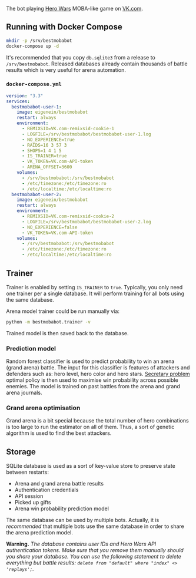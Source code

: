 The bot playing [Hero Wars](https://vk.com/app5327745) MOBA-like game on [VK.com](https://vk.com).

## Running with Docker Compose

```bash
mkdir -p /srv/bestmobabot
docker-compose up -d
```

It's recommended that you copy `db.sqlite3` from a release to `/srv/bestmobabot`. Released databases already contain thousands of battle results which is very useful for arena automation.

### `docker-compose.yml`

```yaml
version: "3.3"
services:
  bestmobabot-user-1:
    image: eigenein/bestmobabot
    restart: always
    environment:
      - REMIXSID=VK.com-remixsid-cookie-1
      - LOGFILE=/srv/bestmobabot/bestmobabot-user-1.log
      - NO_EXPERIENCE=true
      - RAIDS=16 3 57 3
      - SHOPS=1 4 1 5
      - IS_TRAINER=true
      - VK_TOKEN=VK.com-API-token
      - ARENA_OFFSET=3600
    volumes:
      - /srv/bestmobabot:/srv/bestmobabot
      - /etc/timezone:/etc/timezone:ro
      - /etc/localtime:/etc/localtime:ro
  bestmobabot-user-2:
    image: eigenein/bestmobabot
    restart: always
    environment:
      - REMIXSID=VK.com-remixsid-cookie-2
      - LOGFILE=/srv/bestmobabot/bestmobabot-user-2.log
      - NO_EXPERIENCE=false
      - VK_TOKEN=VK.com-API-token
    volumes:
      - /srv/bestmobabot:/srv/bestmobabot
      - /etc/timezone:/etc/timezone:ro
      - /etc/localtime:/etc/localtime:ro
```

## Trainer

Trainer is enabled by setting `IS_TRAINER` to `true`. Typically, you only need one trainer per a single database. It will perform training for all bots using the same database.

Arena model trainer could be run manually via:

```bash
python -m bestmobabot.trainer -v
```

Trained model is then saved back to the database.

### Prediction model

Random forest classifier is used to predict probability to win an arena (grand arena) battle. The input for this classifier is features of attackers and defenders such as: hero level, hero color and hero stars. [Secretary problem](https://en.wikipedia.org/wiki/Secretary_problem) optimal policy is then used to maximise win probability across possible enemies. The model is trained on past battles from the arena and grand arena journals.

### Grand arena optimisation

Grand arena is a bit special because the total number of hero combinations is too large to run the estimator on all of them. Thus, a sort of genetic algorithm is used to find the best attackers.

## Storage

SQLite database is used as a sort of key-value store to preserve state between restarts:

* Arena and grand arena battle results
* Authentication credentials
* API session
* Picked up gifts
* Arena win probability prediction model

The same database can be used by multiple bots. Actually, it is _recommended_ that multiple bots use the same database in order to share the arena prediction model.

**Warning.** *The database contains user IDs and Hero Wars API authentication tokens. Make sure that you remove them manually should you share your database. You can use the following statement to delete everything but battle results: `delete from "default" where "index" <> 'replays';`.*
